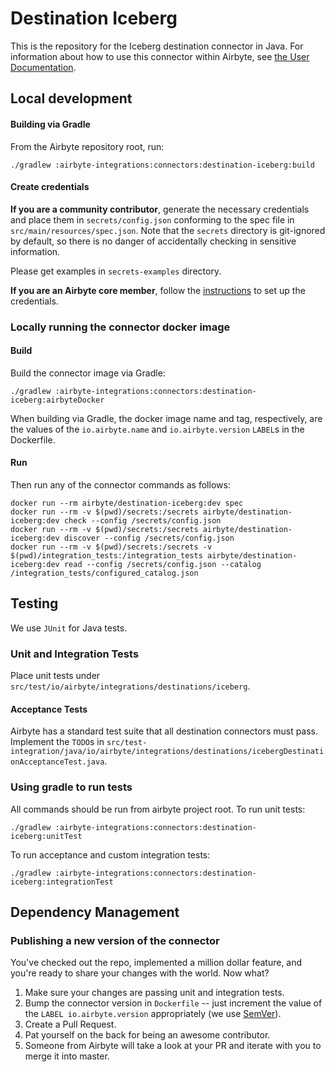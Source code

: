 # Destination Iceberg

This is the repository for the Iceberg destination connector in Java.
For information about how to use this connector within Airbyte,
see [the User Documentation](https://docs.airbyte.com/integrations/destinations/iceberg).

## Local development

#### Building via Gradle

From the Airbyte repository root, run:

```
./gradlew :airbyte-integrations:connectors:destination-iceberg:build
```

#### Create credentials

**If you are a community contributor**, generate the necessary credentials and place them in `secrets/config.json`
conforming to the spec file in `src/main/resources/spec.json`.
Note that the `secrets` directory is git-ignored by default, so there is no danger of accidentally checking in sensitive
information.

Please get examples in `secrets-examples` directory.

**If you are an Airbyte core member**, follow
the [instructions](https://docs.airbyte.com/connector-development#using-credentials-in-ci) to set up the credentials.

### Locally running the connector docker image

#### Build

Build the connector image via Gradle:

```
./gradlew :airbyte-integrations:connectors:destination-iceberg:airbyteDocker
```

When building via Gradle, the docker image name and tag, respectively, are the values of the `io.airbyte.name`
and `io.airbyte.version` `LABEL`s in
the Dockerfile.

#### Run

Then run any of the connector commands as follows:

```
docker run --rm airbyte/destination-iceberg:dev spec
docker run --rm -v $(pwd)/secrets:/secrets airbyte/destination-iceberg:dev check --config /secrets/config.json
docker run --rm -v $(pwd)/secrets:/secrets airbyte/destination-iceberg:dev discover --config /secrets/config.json
docker run --rm -v $(pwd)/secrets:/secrets -v $(pwd)/integration_tests:/integration_tests airbyte/destination-iceberg:dev read --config /secrets/config.json --catalog /integration_tests/configured_catalog.json
```

## Testing

We use `JUnit` for Java tests.

### Unit and Integration Tests

Place unit tests under `src/test/io/airbyte/integrations/destinations/iceberg`.

#### Acceptance Tests

Airbyte has a standard test suite that all destination connectors must pass. Implement the `TODO`s in
`src/test-integration/java/io/airbyte/integrations/destinations/icebergDestinationAcceptanceTest.java`.

### Using gradle to run tests

All commands should be run from airbyte project root.
To run unit tests:

```
./gradlew :airbyte-integrations:connectors:destination-iceberg:unitTest
```

To run acceptance and custom integration tests:

```
./gradlew :airbyte-integrations:connectors:destination-iceberg:integrationTest
```

## Dependency Management

### Publishing a new version of the connector

You've checked out the repo, implemented a million dollar feature, and you're ready to share your changes with the
world. Now what?

1. Make sure your changes are passing unit and integration tests.
2. Bump the connector version in `Dockerfile` -- just increment the value of the `LABEL io.airbyte.version`
   appropriately (we use [SemVer](https://semver.org/)).
3. Create a Pull Request.
4. Pat yourself on the back for being an awesome contributor.
5. Someone from Airbyte will take a look at your PR and iterate with you to merge it into master.
